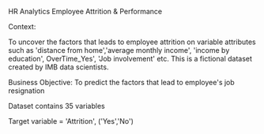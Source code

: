 HR Analytics Employee Attrition & Performance

Context:

To uncover the factors that leads to employee attrition on variable attributes such as 'distance from home','average monthly income', 'income by education', OverTime_Yes',
'Job involvement' etc. This is a fictional dataset created by IMB data scientists.

Business Objective: To predict the factors that lead to employee's job resignation

Dataset contains 35 variables

Target variable = 'Attrition', ('Yes','No')
